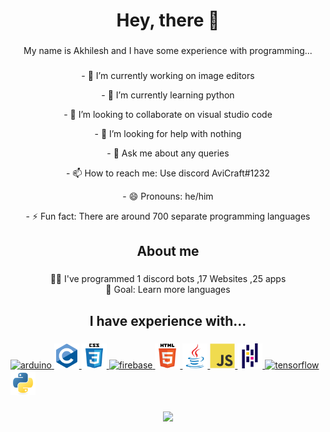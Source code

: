

<h1 align="center">Hey, there 👋</h1>

###

<p align="center">My name is Akhilesh and I have some experience with programming...</p>

###

<p align="center">- 🔭 I’m currently working on image editors</p>
<p align="center">- 🌱 I’m currently learning python</p>
<p align="center">- 👯 I’m looking to collaborate on visual studio code</p>
<p align="center">- 🤔 I’m looking for help with nothing</p>
<p align="center">- 💬 Ask me about any queries</p>
<p align="center">- 📫 How to reach me: Use discord AviCraft#1232</p>
<p align="center">- 😄 Pronouns: he/him </p>
<p align="center">- ⚡ Fun fact: There are around 700 separate programming languages</p>

###

<h2 align="center">About me</h2>

###

<p align="center">👨‍💻 I've programmed 1 discord bots ,17 Websites ,25 apps<br>🎯 Goal: Learn more languages</p>

###

<h2 align="center">I have experience with...</h2>

###

<div align="center">
<p align="left"> <a href="https://www.arduino.cc/" target="_blank" rel="noreferrer"> <img src="https://cdn.worldvectorlogo.com/logos/arduino-1.svg" alt="arduino" width="40" height="40"/> </a>  <a href="https://www.cprogramming.com/" target="_blank" rel="noreferrer"> <img src="https://raw.githubusercontent.com/devicons/devicon/master/icons/c/c-original.svg" alt="c" width="40" height="40"/> </a>  <a href="https://www.w3schools.com/css/" target="_blank" rel="noreferrer"> <img src="https://raw.githubusercontent.com/devicons/devicon/master/icons/css3/css3-original-wordmark.svg" alt="css3" width="40" height="40"/> </a> <a href="https://firebase.google.com/" target="_blank" rel="noreferrer"> <img src="https://www.vectorlogo.zone/logos/firebase/firebase-icon.svg" alt="firebase" width="40" height="40"/> </a> <a href="https://www.w3.org/html/" target="_blank" rel="noreferrer"> <img src="https://raw.githubusercontent.com/devicons/devicon/master/icons/html5/html5-original-wordmark.svg" alt="html5" width="40" height="40"/> </a> <a href="https://www.java.com" target="_blank" rel="noreferrer"> <img src="https://raw.githubusercontent.com/devicons/devicon/master/icons/java/java-original.svg" alt="java" width="40" height="40"/> </a> <a href="https://developer.mozilla.org/en-US/docs/Web/JavaScript" target="_blank" rel="noreferrer"> <img src="https://raw.githubusercontent.com/devicons/devicon/master/icons/javascript/javascript-original.svg" alt="javascript" width="40" height="40"/> </a>  <a href="https://pandas.pydata.org/" target="_blank" rel="noreferrer"> <img src="https://raw.githubusercontent.com/devicons/devicon/2ae2a900d2f041da66e950e4d48052658d850630/icons/pandas/pandas-original.svg" alt="pandas" width="40" height="40"/> </a> <a href="https://www.tensorflow.org" target="_blank" rel="noreferrer"> <img src="https://www.vectorlogo.zone/logos/tensorflow/tensorflow-icon.svg" alt="tensorflow" width="40" height="40"/> </a> <a href="https://www.python.org" target="_blank" rel="noreferrer"> <img src="https://raw.githubusercontent.com/devicons/devicon/master/icons/python/python-original.svg" alt="python" width="40" height="40"/> </a> 
  </p>
</div>

###

<div align="center">
  <img height="35" src="https://komarev.com/ghpvc/?username=theavian&style=for-the-badge&color=red"  />
</div>

###
